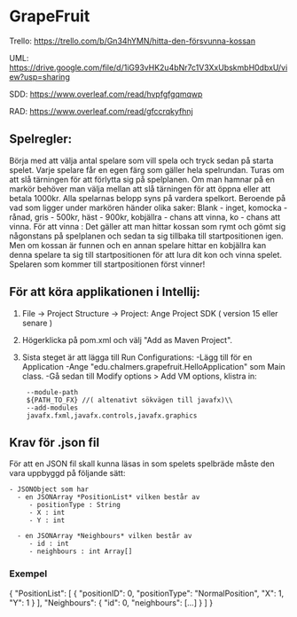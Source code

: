 # GrapeFruit

Trello: https://trello.com/b/Gn34hYMN/hitta-den-försvunna-kossan

UML: https://drive.google.com/file/d/1iG93vHK2u4bNr7c1V3XxUbskmbH0dbxU/view?usp=sharing

SDD: https://www.overleaf.com/read/hvpfgfgqmqwp

RAD: https://www.overleaf.com/read/gfccrqkyfhnj

## Spelregler:
Börja med att välja antal spelare som vill spela och tryck sedan på starta spelet.
Varje spelare får en egen färg som gäller hela spelrundan. 
Turas om att slå tärningen för att förlytta sig på spelplanen. 
Om man hamnar på en markör behöver man välja mellan att slå tärningen för att öppna eller att betala 1000kr. Alla spelarnas belopp syns på vardera spelkort.
Beroende på vad som ligger under markören händer olika saker: Blank - inget, komocka - rånad, gris - 500kr, häst - 900kr, kobjällra - chans att vinna, ko - chans att vinna.
För att vinna : Det gäller att man hittar kossan som rymt och gömt sig någonstans på spelplanen och sedan ta sig tillbaka till startpositionen igen. Men om kossan är funnen och en annan spelare hittar en kobjällra kan denna spelare ta sig till startpositionen för att lura dit kon och vinna spelet. Spelaren som kommer till startpositionen först vinner!

## För att köra applikationen i Intellij:
1. File -> Project Structure -> Project: Ange Project SDK ( version 15 eller senare )
2. Högerklicka på pom.xml och välj "Add as Maven Project".
3. Sista steget är att lägga till Run Configurations:
    -Lägg till för en Application
    -Ange "edu.chalmers.grapefruit.HelloApplication" som Main class.
    -Gå sedan till Modify options > Add VM options, klistra in:
    
        --module-path
        ${PATH_TO_FX} //( altenativt sökvägen till javafx)\\
        --add-modules
        javafx.fxml,javafx.controls,javafx.graphics



## Krav för .json fil
För att en JSON fil skall kunna läsas in som spelets spelbräde måste den vara uppbyggd på följande sätt:

    - JSONObject som har
      - en JSONArray *PositionList* vilken består av 
         - positionType : String 
         - X : int
         - Y : int

      - en JSONArray *Neighbours* vilken består av 
         - id : int
         - neighbours : int Array[]
    
### Exempel

{
  "PositionList": [
    {
        "positionID": 0,
        "positionType": "NormalPosition",
        "X": 1,
        "Y": 1
    }
  ],
    "Neighbours": 
    {
      "id": 0,
      "neighbours": [...]
    }
  ]
}

